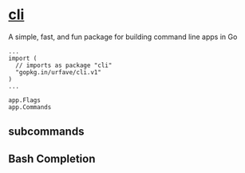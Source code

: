 # [cli](https://github.com/urfave/cli/tree/v2)
A simple, fast, and fun package for building command line apps in Go

```
...
import (
  // imports as package "cli"
  "gopkg.in/urfave/cli.v1"
)
...
```

```
app.Flags
app.Commands
```

## subcommands

## Bash Completion
